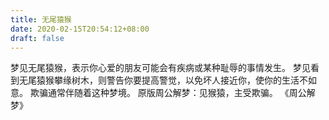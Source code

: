 ```yaml
---
title: 无尾猿猴
date: 2020-02-15T20:54:12+08:00
draft: false
---
```


梦见无尾猿猴，表示你心爱的朋友可能会有疾病或某种耻辱的事情发生。
梦见看到无尾猿猴攀缘树木，则警告你要提高警觉，以免坏人接近你，使你的生活不如意。
欺骗通常伴随着这种梦境。
原版周公解梦：见猴猿，主受欺骗。
《周公解梦》